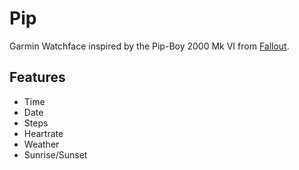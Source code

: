 # Pip
Garmin Watchface inspired by the Pip-Boy 2000 Mk VI from [Fallout](https://en.wikipedia.org/wiki/Fallout_(franchise)).

## Features
- Time
- Date
- Steps
- Heartrate
- Weather
- Sunrise/Sunset
